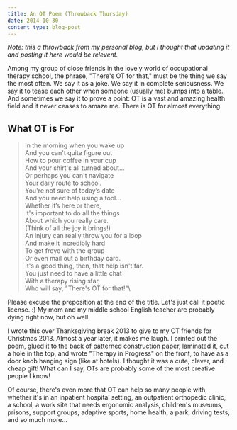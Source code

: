 ```yaml
---
title: An OT Poem (Throwback Thursday)
date: 2014-10-30
content_type: blog-post
---
```

*Note: this a throwback from my personal blog, but I thought that updating it and posting it here would be relevent.*

Among my group of close friends in the lovely world of occupational therapy school, the phrase, "There's OT for that," must be the thing we say the most often. We say it as a joke. We say it in complete seriousness. We say it to tease each other when someone (usually me) bumps into a table. And sometimes we say it to prove a point: OT is a vast and amazing health field and it never ceases to amaze me. There is OT for almost everything.


## What OT is For 
>In the morning when you wake up\
And you can't quite figure out\
How to pour coffee in your cup\
And your shirt's all turned about...\
Or perhaps you can't navigate\
Your daily route to school.\
You're not sure of today’s date\
And you need help using a tool...\
Whether it’s here or there,\
It's important to do all the things\
About which you really care.\
(Think of all the joy it brings!)\
An injury can really throw you for a loop\
And make it incredibly hard\
To get froyo with the group\
Or even mail out a birthday card.\
It's a good thing, then, that help isn't far.\
You just need to have a little chat\
With a therapy rising star,\
Who will say, "There's OT for that!"\


Please excuse the preposition at the end of the title. Let's just call it poetic license. :) My mom and my middle school English teacher are probably dying right now, but oh well.

I wrote this over Thanksgiving break 2013 to give to my OT friends for Christmas 2013. Almost a year later, it makes me laugh. I printed out the poem, glued it to the back of patterned construction paper, laminated it, cut a hole in the top, and wrote "Therapy in Progress" on the front, to have as a door knob hanging sign (like at hotels). I thought it was a cute, clever, and cheap gift! What can I say, OTs are probably some of the most creative people I know!

Of course, there's even more that OT can help so many people with, whether it's in an inpatient hospital setting, an outpatient orthopedic clinic, a school, a work site that needs ergonomic analysis, children's museums, prisons, support groups, adaptive sports, home health, a park, driving tests, and so much more...